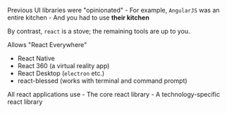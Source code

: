 Previous UI libraries were "opinionated"
	- For example, `AngularJS` was an entire kitchen
		- And you had to use **their kitchen**

By contrast, `react` is a stove; the remaining tools are up to you.

Allows "React Everywhere"
- React Native
- React 360 (a virtual reality app)
- React Desktop (`electron` etc.)
- react-blessed (works with terminal and command prompt)

All react applications use
	- The core react library
	- A technology-specific react library


